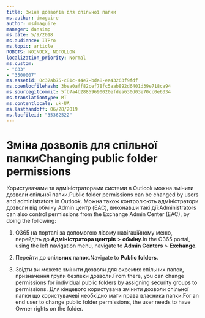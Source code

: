 ```yaml
---
title: Зміна дозволів для спільної папки
ms.author: dmaguire
author: msdmaguire
manager: dansimp
ms.date: 5/9/2018
ms.audience: ITPro
ms.topic: article
ROBOTS: NOINDEX, NOFOLLOW
localization_priority: Normal
ms.custom:
- "633"
- "3500007"
ms.assetid: 0c37ab75-c81c-44e7-bda8-ea43263f9fdf
ms.openlocfilehash: 3bea0aff82cef78fc5aab892d6401d39e718ca94
ms.sourcegitcommit: 5fb7a4b28859690020efdea630d03e70cc0e6334
ms.translationtype: MT
ms.contentlocale: uk-UA
ms.lasthandoff: 06/28/2019
ms.locfileid: "35362522"
---
```

# <a name="changing-public-folder-permissions"></a><span data-ttu-id="1c2d8-102">Зміна дозволів для спільної папки</span><span class="sxs-lookup"><span data-stu-id="1c2d8-102">Changing public folder permissions</span></span>

<span data-ttu-id="1c2d8-103">Користувачами та адміністраторами системи в Outlook можна змінити дозволи спільної папки.</span><span class="sxs-lookup"><span data-stu-id="1c2d8-103">Public folder permissions can be changed by users and administrators in Outlook.</span></span> <span data-ttu-id="1c2d8-104">Можна також контролюють адміністратори дозволи від обміну Admin центр (EAC), виконавши такі дії:</span><span class="sxs-lookup"><span data-stu-id="1c2d8-104">Administrators can also control permissions from the Exchange Admin Center (EAC), by doing the following:</span></span>
  
1. <span data-ttu-id="1c2d8-105">O365 на порталі за допомогою лівому навігаційному меню, перейдіть до **Адміністратора центрів** \> **обміну**.</span><span class="sxs-lookup"><span data-stu-id="1c2d8-105">In the O365 portal, using the left navigation menu, navigate to **Admin Centers** \> **Exchange**.</span></span>

2. <span data-ttu-id="1c2d8-106">Перейти до **спільних папок**.</span><span class="sxs-lookup"><span data-stu-id="1c2d8-106">Navigate to **Public folders**.</span></span>

3. <span data-ttu-id="1c2d8-107">Звідти ви можете змінити дозволи для окремих спільних папок, призначення групи безпеки дозволи.</span><span class="sxs-lookup"><span data-stu-id="1c2d8-107">From there, you can change permissions for individual public folders by assigning security groups to permissions.</span></span> <span data-ttu-id="1c2d8-108">Для кінцевого користувача змінити дозволи спільної папки що користувачеві необхідно мати права власника папки.</span><span class="sxs-lookup"><span data-stu-id="1c2d8-108">For an end user to change public folder permissions, the user needs to have Owner rights on the folder.</span></span>

